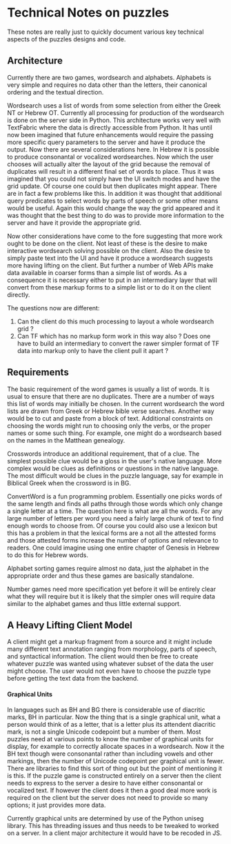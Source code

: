 # Technical Notes on puzzles
These notes are really just to quickly document various key technical aspects of the puzzles designs and code.

## Architecture
Currently there are two games, wordsearch and alphabets. Alphabets is very simple and requires no data other than the letters, their canonical ordering and the textual direction.

Wordsearch uses a list of words from some selection from either the Greek NT or Hebrew OT. Currently all processing for production of the wordsearch is done on the server side in Python. This architecture works very well with TextFabric where the data is directly accessible from Python. It has until now been imagined that future enhancements would require the passing more specific query parameters to the server and have it produce the output. Now there are several considerations here. In Hebrew it is possible to produce consonantal or vocalized wordsearches. Now which the user chooses will actually alter the layout of the grid because the removal of duplicates will result in a different final set of words to place. Thus it was imagined that you could not simply have the UI switch modes and have the grid update. Of course one could but then duplicates might appear. There are in fact a few problems like this. In addition it was thought that additional query predicates to select words by parts of speech or some other means would be useful. Again this would change the way the grid appeared and it was thought that the best thing to do was to provide more information to the server and have it provide the appropriate grid.

Now other considerations have come to the fore suggesting that more work ought to be done on the client. Not least of these is the desire to make interactive wordsearch solving possible on the client. Also the desire to simply paste text into the UI and have it produce a wordsearch suggests more having lifting on the client. But further a number of Web APIs make data available in coarser forms than a simple list of words. As a consequence it is necessary either to put in an intermediary layer that will convert from these markup forms to a simple list or to do it on the client directly.

The questions now are different:

  1. Can the client do this much processing to layout a whole wordsearch grid ?
  2. Can TF which has no markup form work in this way also ? Does one have to build an intermediary to convert the rawer simpler format of TF data into markup only to have the client pull it apart ?

## Requirements
The basic requirement of the word games is usually a list of words. It is usual to ensure that there are no duplicates. There are a number of ways this list of words may initially be chosen. In the current wordsearch the word lists are drawn from Greek or Hebrew bible verse searches. Another way would be to cut and paste from a block of text. Additional constraints on choosing the words might run to choosing only the verbs, or the proper names or some such thing. For example, one might do a wordsearch based on the names in the Matthean genealogy.

Crosswords introduce an additional requirement, that of a clue. The simplest possible clue would be a gloss in the user's native language. More complex would be clues as definitions or questions in the native language. The most difficult would be clues in the puzzle language, say for example in Biblical Greek when the crossword is in BG.

ConvertWord is a fun programming problem. Essentially one picks words of the same length and finds all paths through those words which only change a single letter at a time. The question here is what are all the words. For any large number of letters per word you need a fairly large chunk of text to find enough words to choose from. Of course you could also use a lexicon but this has a problem in that the lexical forms are a not all the attested forms and those attested forms increase the number of options and relevance to readers. One could imagine using one entire chapter of Genesis in Hebrew to do this for Hebrew words.

Alphabet sorting games require almost no data, just the alphabet in the appropriate order and thus these games are basically standalone.

Number games need more specification yet before it will be entirely clear what they will require but it is likely that the simpler ones will require data similar to the alphabet games and thus little external support.

## A Heavy Lifting Client Model
A client might get a markup fragment from a source and it might include many different text annotation ranging from morphology, parts of speech, and syntactical information. The client would then be free to create whatever puzzle was wanted using whatever subset of the data the user might choose. The user would not even have to choose the puzzle type before getting the text data from the backend.

#### Graphical Units
In languages such as BH and BG there is considerable use of diacritic marks, BH in particular. Now the thing that is a single graphical unit, what a person would think of as a letter, that is a letter plus its attendent diacritic mark, is not a single Unicode codepoint but a number of them. Most puzzles need at various points to know the number of graphical units for display, for example to correctly allocate spaces in a wordsearch. Now it the BH text though were consonantal rather than including vowels and other markings, then the number of Unicode codepoint per graphical unit is fewer. There are libraries to find this sort of thing out but the point of mentioning it is this. If the puzzle game is constructed entirely on a server then the client needs to express to the server a desire to have either consonantal or vocalized text. If however the client does it then a good deal more work is required on the client but the server does not need to provide so many options; it just provides more data.

Currently graphical units are determined by use of the Python uniseg library. This has threading issues and thus needs to be tweaked to worked on a server. In a client major architecture it would have to be recoded in JS.
